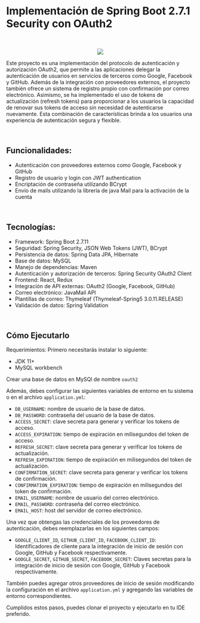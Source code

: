 

<h1>Implementación de Spring Boot 2.7.1 Security con OAuth2</h1>
<br />
<p align = "center"> <img src = "https://res.cloudinary.com/djarwlymo/image/upload/v1684853010/oauth2_kib5km.png" /> </p>
<p>Este proyecto es una implementación del protocolo de autenticación y autorización OAuth2, que permite a las aplicaciones delegar la autenticación de usuarios en servicios de terceros como Google, Facebook y GitHub. Además de la integración con proveedores externos, el proyecto también ofrece un sistema de registro propio con confirmación por correo electrónico. Asimismo, se ha implementado el uso de tokens de actualización (refresh tokens) para proporcionar a los usuarios la capacidad de renovar sus tokens de acceso sin necesidad de autenticarse nuevamente. Esta combinación de características brinda a los usuarios una experiencia de autenticación segura y flexible.</p>
<br />
<h2>Funcionalidades:</h2>

- Autenticación con proveedores externos como Google, Facebook y GitHub
- Registro de usuario y login con JWT authentication
- Encriptación de contraseña utilizando BCrypt
- Envío de mails utilizando la librería de java Mail para la activación de la cuenta
<br />
<h2>Tecnologías:</h2>

- Framework: Spring Boot 2.7.11
- Seguridad: Spring Security, JSON Web Tokens (JWT), BCrypt
- Persistencia de datos: Spring Data JPA, Hibernate
- Base de datos: MySQL
- Manejo de dependencias: Maven
- Autenticación y autorización de terceros: Spring Security OAuth2 Client
- Frontend: React, Redux
- Integración de API externas: OAuth2 (Google, Facebook, GitHub)
- Correo electrónico: JavaMail API
- Plantillas de correo: Thymeleaf (Thymeleaf-Spring5 3.0.11.RELEASE)
- Validación de datos: Spring Validation
<br />
<h2>Cómo Ejecutarlo</h2>

Requerimientos: Primero necesitarás instalar lo siguiente:

- JDK 11+
- MySQL workbench

Crear una base de datos en MySQl de nombre <code>oauth2</code>

<p>Además, debes configurar las siguientes variables de entorno en tu sistema o en el archivo <code>application.yml</code>:</p>

- <code>DB_USERNAME</code>: nombre de usuario de la base de datos.
- <code>DB_PASSWORD</code>: contraseña del usuario de la base de datos.
- <code>ACCESS_SECRET</code>: clave secreta para generar y verificar los tokens de acceso.
- <code>ACCESS_EXPIRATION</code>: tiempo de expiración en milisegundos del token de acceso.
- <code>REFRESH_SECRET</code>: clave secreta para generar y verificar los tokens de actualización.
- <code>REFRESH_EXPIRATION</code>: tiempo de expiración en milisegundos del token de actualización.
- <code>CONFIRMATION_SECRET</code>: clave secreta para generar y verificar los tokens de confirmación.
- <code>CONFIRMATION_EXPIRATION</code>: tiempo de expiración en milisegundos del token de confirmación.
- <code>EMAIL_USERNAME</code>: nombre de usuario del correo electrónico.
- <code>EMAIL_PASSWORD</code>: contraseña del correo electrónico.
- <code>EMAIL_HOST</code>: host del servidor de correo electrónico.

Una vez que obtengas las credenciales de los proveedores de autenticación, debes reemplazarlas en los siguientes campos:

- <code>GOOGLE_CLIENT_ID</code>, <code>GITHUB_CLIENT_ID</code>, <code>FACEBOOK_CLIENT_ID</code>: Identificadores de cliente para la integración de inicio de sesión con Google, GitHub y Facebook respectivamente.
- <code>GOOGLE_SECRET</code>, <code>GITHUB_SECRET</code>, <code>FACEBOOK_SECRET</code>: Claves secretas para la integración de inicio de sesión con Google, GitHub y Facebook respectivamente.</p>
<p>También puedes agregar otros proveedores de inicio de sesión modificando la configuración en el archivo <code>application.yml</code> y agregando las variables de entorno correspondientes.</p>

Cumplidos estos pasos, puedes clonar el proyecto y ejecutarlo en tu IDE preferido.

 
